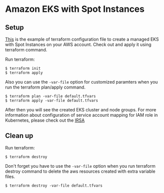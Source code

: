 # Amazon EKS with Spot Instances
## Setup
[This](https://github.com/Young-ook/terraform-aws-eks/blob/main/examples/spot/main.tf) is the example of terraform configuration file to create a managed EKS with Spot Instances on your AWS account. Check out and apply it using terraform command.

Run terraform:
```
$ terraform init
$ terraform apply
```
Also you can use the `-var-file` option for customized paramters when you run the terraform plan/apply command.
```
$ terraform plan -var-file default.tfvars
$ terraform apply -var-file default.tfvars
```

After then you will see the created EKS cluster and node groups. For more information about configuration of service account mapping for IAM role in Kubernetes, please check out the [IRSA](https://github.com/Young-ook/terraform-aws-eks/tree/main/modules/iam-role-for-serviceaccount/)

## Clean up
Run terraform:
```
$ terraform destroy
```
Don't forget you have to use the `-var-file` option when you run terraform destroy command to delete the aws resources created with extra variable files.
```
$ terraform destroy -var-file default.tfvars
```
